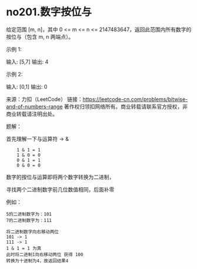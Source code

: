 # no201.数字按位与
给定范围 [m, n]，其中 0 <= m <= n <= 2147483647，返回此范围内所有数字的按位与（包含 m, n 两端点）。

示例 1: 

输入: [5,7]
输出: 4

示例 2:

输入: [0,1]
输出: 0

来源：力扣（LeetCode）
链接：https://leetcode-cn.com/problems/bitwise-and-of-numbers-range
著作权归领扣网络所有。商业转载请联系官方授权，非商业转载请注明出处。

题解：

   首先理解一下与运算符 -> &
     
        1 & 1 = 1
        1 & 0 = 0
        0 & 1 = 1
        0 & 0 = 0
    
   数字的按位与运算即将两个数字转换为二进制，
   
   寻找两个二进制数字前几位数值相同，后面补零
   
   例如：
    
    5的二进制数字为：101
    7的二进制数字为：111
    
    将二进制数字向右移动两位
    101 -> 1
    111 -> 1
    1 & 1 = 1 为真
    此时将二进制1向右移动两位 获得 100
    转换为十进制为4，故返回结果4